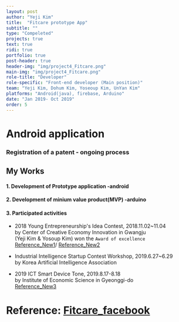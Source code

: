 ```yaml
---
layout: post
author: "Yeji Kim"
title:  "Fitcare prototype App"
subtitle: ""
type: "Compeleted"
projects: true
text: true
ridi: true
portfolio: true
post-header: true
header-img: "img/project4_Fitcare.png"
main-img: "img/project4_Fitcare.png"
role-title: "Developer"
role-specific: "Front-end developer (Main position)"
team: "Yeji Kim, Dohum Kim, Yoseoup Kim, UnYan Kim"
platforms: "Android(java), firebase, Arduino"
date: "Jan 2019- Oct 2019"
order: 5
---
```



# Android application 
### Registration of a patent - ongoing process
## My Works 

#### 1. Development of  Prototype application -android
#### 2. Development of minium value product(MVP) -arduino
#### 3. Participated activities 

- 2018 Young Entrepreneurship's Idea Contest, 2018.11.02~11.04 <br/>
  by Center of Creative Economy Innovation in Gwangju  <br/>
(Yeji Kim & Yosoup Kim) won the `Award of excellence` <br/>
[Reference_New1](http://www.expo7.kr/news/articleView.html?idxno=3044)/
[Reference_New2](http://www.gjdream.com/v2/news/view.html?news_type=203&code_M=2&mode=view&uid=491508)

- Industrial Intelligence Startup Contest Workshop, 2019.6.27~6.29 <br/>
  by Korea Artificial Intelligence Association <br/>

- 2019 ICT Smart Device Tone, 2019.8.17-8.18 <br/>
  by Institute of Economic Science in Gyeonggi-do <br/>
[Reference_New3](http://www.asiatoday.co.kr/view.php?key=20190819010009660)

# Reference: [Fitcare_facebook](https://www.facebook.com/fitcare.kr/)
